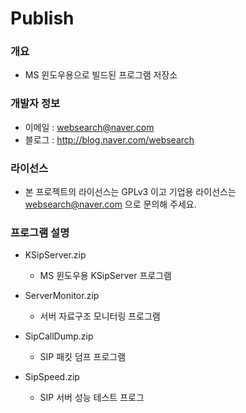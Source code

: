 ﻿# Publish

### 개요

* MS 윈도우용으로 빌드된 프로그램 저장소

### 개발자 정보

* 이메일 : websearch@naver.com
* 블로그 : http://blog.naver.com/websearch

### 라이선스

* 본 프로젝트의 라이선스는 GPLv3 이고 기업용 라이선스는 websearch@naver.com 으로 문의해 주세요.

### 프로그램 설명

* KSipServer.zip
  * MS 윈도우용 KSipServer 프로그램

* ServerMonitor.zip
  * 서버 자료구조 모니터링 프로그램

* SipCallDump.zip
  * SIP 패킷 덤프 프로그램

* SipSpeed.zip
  * SIP 서버 성능 테스트 프로그
